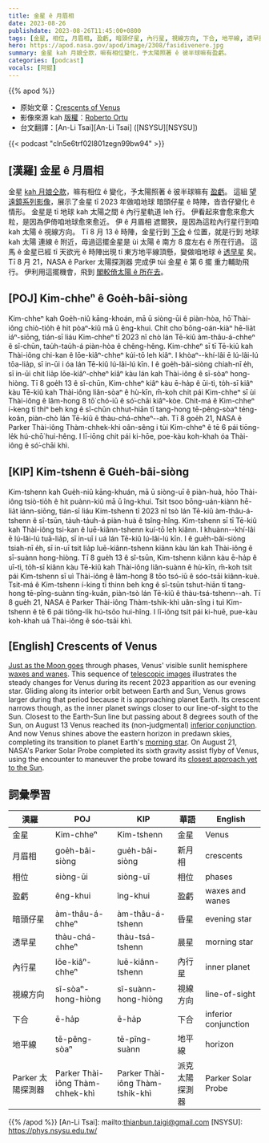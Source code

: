 ```yaml
---
title: 金星 ê 月眉相
date: 2023-08-26
publishdate: 2023-08-26T11:45:00+0800
tags: [金星, 相位, 月眉相, 盈虧, 暗頭仔星, 內行星, 視線方向, 下合, 地平線, 透早星, Parker 太陽探測器]
hero: https://apod.nasa.gov/apod/image/2308/fasidivenere.jpg
summary: 金星 kah 月娘仝款，嘛有相位變化，予太陽照著 ê 彼半球嘛有盈虧。
categories: [podcast]
vocals: [阿錕]
---
```


{{% apod %}}

- 原始文章：[Crescents of Venus](https://apod.nasa.gov/apod/ap230826.html)
- 影像來源 kah [版權][copyright]：[Roberto Ortu](https://www.flickr.com/photos/194524290@N05/)
- 台文翻譯：[An-Li Tsai][An-Li Tsai] ([NSYSU][NSYSU])

{{< podcast "cln5e6trf02l801zegn99bw94" >}}

## [漢羅] 金星 ê 月眉相
金星 [kah 月娘仝款][Just as the Moon goes]，嘛有相位 ê 變化，予太陽照著 ê 彼半球嘛有 [盈虧][waxes and wanes]。
這組 [望遠鏡系列影像][telescopic images]，展示了金星 tī 2023 年做咱地球 暗頭仔星 ê 時陣，沓沓仔變化 ê 情形。
金星是 tī 地球 kah 太陽之間 ê 內行星軌道 leh 行。
伊看起來會愈來愈大粒，是因為伊倚咱地球愈來愈近。
伊 ê 月眉相 遮爾狹，是因為這粒內行星行到咱 kah 太陽 ê 視線方向。
Tī 8 月 13 ê 時陣，金星行到 [下合][inferior conjunction] ê 位置，就是行到 地球 kah 太陽 連線 ê 附近，毋過這擺金星是 ùi 太陽 ê 南方 8 度左右 ê 所在行過。
這馬 ê 金星已經 tī 天欲光 ê 時陣出現 tī 東方地平線頂懸，變做咱地球 ê [透早星][morning star] 矣。
Tī 8 月 21，NASA ê Parker 太陽探測器 完成伊 tùi 金星 ê 第 6 擺 重力輔助飛行。
伊利用這擺機會，飛到 [閣較倚太陽 ê 所在去][closest approach yet to the Sun]。

## [POJ] Kim-chheⁿ ê Goe̍h-bâi-siòng
Kim-chheⁿ kah Goe̍h-niû kāng-khoán, mā ū siòng-ūi ê piàn-hòa, hō͘ Thài-iông chiò-tio̍h ê hit pòaⁿ-kiû mā ū êng-khui.
Chit cho͘ bōng-oán-kiàⁿ hē-lia̍t iáⁿ-siōng, tián-sī liáu Kim-chheⁿ tī 2023 nî chò lán Tē-kiû àm-thâu-á-chheⁿ ê sî-chūn, tau̍h-tau̍h-á piàn-hòa ê chêng-hêng.
Kim-chheⁿ sī tī Tē-kiû kah Thài-iông chi-kan ê lōe-kiâⁿ-chheⁿ kúi-tō leh kiâⁿ.
I khòaⁿ--khí-lâi ē lú-lâi-lú tōa-lia̍p, sī in-ūi i óa lán Tē-kiû lú-lâi-lú kīn.
I ê goe̍h-bâi-siòng chiah-nī e̍h, sī in-ūi chit lia̍p lōe-kiâⁿ-chheⁿ kiâⁿ kàu lán kah Thài-iông ê sī-sòaⁿ hong-hiòng.
Tī 8 goe̍h 13 ê sî-chūn, Kim-chheⁿ kiâⁿ kàu ē-ha̍p ê ūi-tì, to̍h-sī kiâⁿ kàu Tē-kiû kah Thài-iông liân-sòaⁿ ê hù-kīn, m̄-koh chit pái Kim-chheⁿ sī ùi Thài-iông ê lâm-hong 8 tō͘ chó-iū ê só͘-chāi kiâⁿ-kòe.
Chit-má ê Kim-chheⁿ í-keng tī thiⁿ beh kng ê sî-chūn chhut-hiān tī tang-hong tē-pêng-sòaⁿ téng-koân, piàn-chò lán Tē-kiû ê thàu-chá-chheⁿ--ah.
Tī 8 goe̍h 21, NASA ê Parker Thài-iông Thàm-chhek-khì oân-sêng i tùi Kim-chheⁿ ê tē 6 pái tiōng-le̍k hú-chō͘ hui-hêng.
I lī-iōng chit pái ki-hōe, poe-kàu koh-khah óa Thài-iông ê só͘-chāi khì.

## [KIP] Kim-tshenn ê Gue̍h-bâi-siòng
Kim-tshenn kah Gue̍h-niû kāng-khuán, mā ū siòng-uī ê piàn-huà, hōo Thài-iông tsiò-tio̍h ê hit puànn-kiû mā ū îng-khui.
Tsit tsoo bōng-uán-kiànn hē-lia̍t iánn-siōng, tián-sī liáu Kim-tshenn tī 2023 nî tsò lán Tē-kiû àm-thâu-á-tshenn ê sî-tsūn, ta̍uh-ta̍uh-á piàn-huà ê tsîng-hîng.
Kim-tshenn sī tī Tē-kiû kah Thài-iông tsi-kan ê luē-kiânn-tshenn kuí-tō leh kiânn.
I khuànn--khí-lâi ē lú-lâi-lú tuā-lia̍p, sī in-uī i uá lán Tē-kiû lú-lâi-lú kīn.
I ê gue̍h-bâi-siòng tsiah-nī e̍h, sī in-uī tsit lia̍p luē-kiânn-tshenn kiânn kàu lán kah Thài-iông ê sī-suànn hong-hiòng.
Tī 8 gue̍h 13 ê sî-tsūn, Kim-tshenn kiânn kàu ē-ha̍p ê uī-tì, to̍h-sī kiânn kàu Tē-kiû kah Thài-iông liân-suànn ê hù-kīn, m̄-koh tsit pái Kim-tshenn sī uì Thài-iông ê lâm-hong 8 tōo tsó-iū ê sóo-tsāi kiânn-kuè.
Tsit-má ê Kim-tshenn í-king tī thinn beh kng ê sî-tsūn tshut-hiān tī tang-hong tē-pîng-suànn tíng-kuân, piàn-tsò lán Tē-kiû ê thàu-tsá-tshenn--ah.
Tī 8 gue̍h 21, NASA ê Parker Thài-iông Thàm-tshik-khì uân-sîng i tuì Kim-tshenn ê tē 6 pái tiōng-li̍k hú-tsōo hui-hîng.
I lī-iōng tsit pái ki-huē, pue-kàu koh-khah uá Thài-iông ê sóo-tsāi khì.

## [English] Crescents of Venus
[Just as the Moon goes][Just as the Moon goes] through phases, Venus' visible sunlit hemisphere [waxes and wanes][waxes and wanes].
This sequence of [telescopic images][telescopic images] illustrates the steady changes for Venus during its recent 2023 apparition as our evening star.
Gliding along its interior orbit between Earth and Sun, Venus grows larger during that period because it is approaching planet Earth.
Its crescent narrows though, as the inner planet swings closer to our line-of-sight to the Sun.
Closest to the Earth-Sun line but passing about 8 degrees south of the Sun, on August 13 Venus reached its (non-judgmental) [inferior conjunction][inferior conjunction].
And now Venus shines above the eastern horizon in predawn skies, completing its transition to planet Earth's [morning star][morning star].
On August 21, NASA's Parker Solar Probe completed its sixth gravity assist flyby of Venus, using the encounter to maneuver the probe toward its [closest approach yet to the Sun][closest approach yet to the Sun].

## 詞彙學習

|漢羅|POJ|KIP|華語|English|
|-|-|-|-|-|
|金星|Kim-chheⁿ|Kim-tshenn|金星|Venus|
|月眉相|goe̍h-bâi-siòng|gue̍h-bâi-siòng|新月相|crescents|
|相位|siòng-ūi|siòng-uī|相位|phases|
|盈虧|êng-khui|îng-khui|盈虧|waxes and wanes|
|暗頭仔星|àm-thâu-á-chheⁿ|àm-thâu-á-tshenn|昏星|evening star|
|透早星|thàu-chá-chheⁿ|thàu-tsá-tshenn|晨星|morning star|
|內行星|lōe-kiâⁿ-chheⁿ|luē-kiânn-tshenn|內行星|inner planet|
|視線方向|sī-sòaⁿ-hong-hiòng|sī-suànn-hong-hiòng|視線方向|line-of-sight|
|下合|ē-ha̍p|ē-ha̍p|下合|inferior conjunction|
|地平線|tē-pêng-sòaⁿ|tē-pîng-suànn|地平線|horizon|
|Parker 太陽探測器|Parker Thài-iông Thàm-chhek-khì|Parker Thài-iông Thàm-tshik-khì|派克太陽探測器|Parker Solar Probe|

{{% /apod %}}
[An-Li Tsai]: mailto:thianbun.taigi@gmail.com
[NSYSU]: https://phys.nsysu.edu.tw/

[copyright]: https://apod.nasa.gov/apod/fap/lib/about_apod.html#srapply
[License]: https://creativecommons.org/licenses/by/2.0/
[Just as the Moon goes]:https://en.wikipedia.org/wiki/Galileo_Galilei#Phases_of_Venus
[waxes and wanes]:https://solarsystem.nasa.gov/resources/482/galileos-phases-of-venus-and-other-planets/
[telescopic images]:https://www.flickr.com/photos/194524290@N05/53120589281/
[inferior conjunction]:https://earthsky.org/astronomy-essentials/inferior-conjunction-venus-between-sun-and-earth/
[morning star]:https://history.nasa.gov/SP-424/ch1.htm
[closest approach yet to the Sun]:https://blogs.nasa.gov/parkersolarprobe/2023/08/23/venus-flyby-sends-parker-solar-probe-toward-record-setting-flights-around-the-sun/
